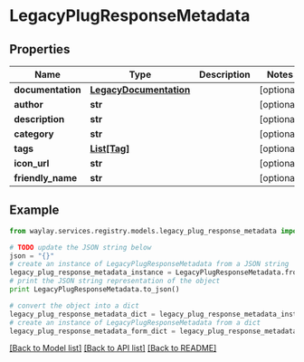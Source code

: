 # LegacyPlugResponseMetadata


## Properties

Name | Type | Description | Notes
------------ | ------------- | ------------- | -------------
**documentation** | [**LegacyDocumentation**](LegacyDocumentation.md) |  | [optional] 
**author** | **str** |  | [optional] 
**description** | **str** |  | [optional] 
**category** | **str** |  | [optional] 
**tags** | [**List[Tag]**](Tag.md) |  | [optional] 
**icon_url** | **str** |  | [optional] 
**friendly_name** | **str** |  | [optional] 

## Example

```python
from waylay.services.registry.models.legacy_plug_response_metadata import LegacyPlugResponseMetadata

# TODO update the JSON string below
json = "{}"
# create an instance of LegacyPlugResponseMetadata from a JSON string
legacy_plug_response_metadata_instance = LegacyPlugResponseMetadata.from_json(json)
# print the JSON string representation of the object
print LegacyPlugResponseMetadata.to_json()

# convert the object into a dict
legacy_plug_response_metadata_dict = legacy_plug_response_metadata_instance.to_dict()
# create an instance of LegacyPlugResponseMetadata from a dict
legacy_plug_response_metadata_form_dict = legacy_plug_response_metadata.from_dict(legacy_plug_response_metadata_dict)
```
[[Back to Model list]](../README.md#documentation-for-models) [[Back to API list]](../README.md#documentation-for-api-endpoints) [[Back to README]](../README.md)


